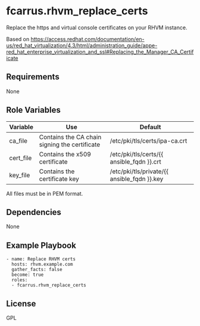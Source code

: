 fcarrus.rhvm_replace_certs
=========

Replace the https and virtual console certificates on your RHVM instance.

Based on https://access.redhat.com/documentation/en-us/red_hat_virtualization/4.3/html/administration_guide/appe-red_hat_enterprise_virtualization_and_ssl#Replacing_the_Manager_CA_Certificate

Requirements
------------

None

Role Variables
--------------

|Variable | Use | Default 
|---------|-----|---------
|ca_file  | Contains the CA chain signing the certificate |/etc/pki/tls/certs/ipa-ca.crt
|cert_file| Contains the x509 certificate |/etc/pki/tls/certs/{{ ansible_fqdn }}.crt
|key_file | Contains the certificate key     |/etc/pki/tls/private/{{ ansible_fqdn }}.key

All files must be in PEM format.

Dependencies
------------

None

Example Playbook
----------------

```
- name: Replace RHVM certs
  hosts: rhvm.example.com
  gather_facts: false
  become: true
  roles:
  - fcarrus.rhvm_replace_certs
```


License
-------

GPL

